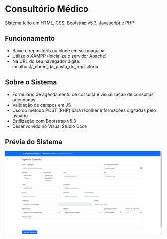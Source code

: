 # Consultório Médico
Sistema feito em HTML, CSS, Bootstrap v5.3, Javascript e PHP
## Funcionamento
- Baixe o repositório ou clone em sua máquina
- Utilize o XAMPP (inicialize o servidor Apache)
- Na URL do seu navegador digite: localhost/_nome_da_pasta_do_repositório
## Sobre o Sistema
- Formulário de agendamento de consulta e visualização de consultas agendadas
- Validação de campos em JS
- Uso do método POST (PHP) para recolher informações digitadas pelo usuário
- Estilização com Bootstrap v5.3
- Desenvolvido no Visual Studio Code
## Prévia do Sistema
![Print do Funcionamento da Página](consultorioMedico.png)
